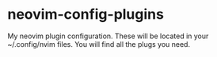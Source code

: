 # neovim-config-plugins
My neovim plugin configuration.
These will be located in your ~/.config/nvim files.
You will find all the plugs you need.
